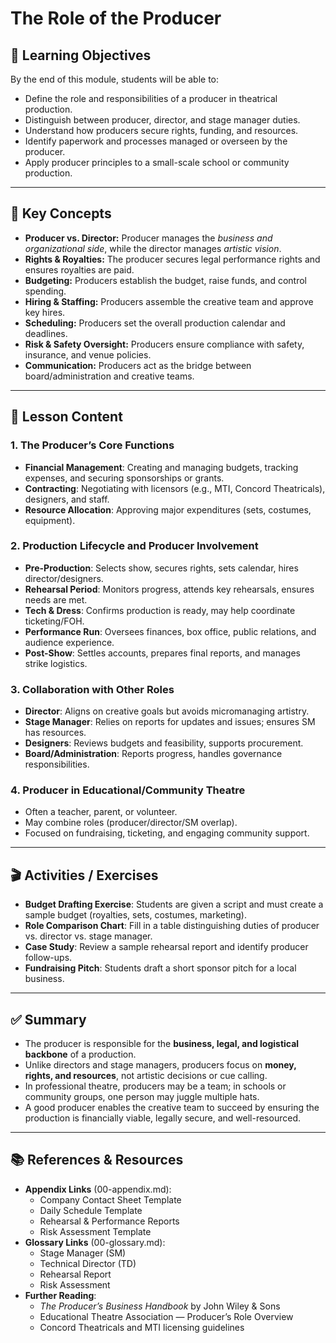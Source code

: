 # The Role of the Producer

## 🎯 Learning Objectives
By the end of this module, students will be able to:
- Define the role and responsibilities of a producer in theatrical production.  
- Distinguish between producer, director, and stage manager duties.  
- Understand how producers secure rights, funding, and resources.  
- Identify paperwork and processes managed or overseen by the producer.  
- Apply producer principles to a small-scale school or community production.  

---

## 📖 Key Concepts
- **Producer vs. Director:** Producer manages the *business and organizational side*, while the director manages *artistic vision*.  
- **Rights & Royalties:** The producer secures legal performance rights and ensures royalties are paid.  
- **Budgeting:** Producers establish the budget, raise funds, and control spending.  
- **Hiring & Staffing:** Producers assemble the creative team and approve key hires.  
- **Scheduling:** Producers set the overall production calendar and deadlines.  
- **Risk & Safety Oversight:** Producers ensure compliance with safety, insurance, and venue policies.  
- **Communication:** Producers act as the bridge between board/administration and creative teams.  

---

## 📝 Lesson Content

### 1. The Producer’s Core Functions
- **Financial Management**: Creating and managing budgets, tracking expenses, and securing sponsorships or grants.  
- **Contracting**: Negotiating with licensors (e.g., MTI, Concord Theatricals), designers, and staff.  
- **Resource Allocation**: Approving major expenditures (sets, costumes, equipment).  

### 2. Production Lifecycle and Producer Involvement
- **Pre-Production**: Selects show, secures rights, sets calendar, hires director/designers.  
- **Rehearsal Period**: Monitors progress, attends key rehearsals, ensures needs are met.  
- **Tech & Dress**: Confirms production is ready, may help coordinate ticketing/FOH.  
- **Performance Run**: Oversees finances, box office, public relations, and audience experience.  
- **Post-Show**: Settles accounts, prepares final reports, and manages strike logistics.  

### 3. Collaboration with Other Roles
- **Director**: Aligns on creative goals but avoids micromanaging artistry.  
- **Stage Manager**: Relies on reports for updates and issues; ensures SM has resources.  
- **Designers**: Reviews budgets and feasibility, supports procurement.  
- **Board/Administration**: Reports progress, handles governance responsibilities.  

### 4. Producer in Educational/Community Theatre
- Often a teacher, parent, or volunteer.  
- May combine roles (producer/director/SM overlap).  
- Focused on fundraising, ticketing, and engaging community support.  

---

## 🎬 Activities / Exercises
- **Budget Drafting Exercise**: Students are given a script and must create a sample budget (royalties, sets, costumes, marketing).  
- **Role Comparison Chart**: Fill in a table distinguishing duties of producer vs. director vs. stage manager.  
- **Case Study**: Review a sample rehearsal report and identify producer follow-ups.  
- **Fundraising Pitch**: Students draft a short sponsor pitch for a local business.  

---

## ✅ Summary
- The producer is responsible for the **business, legal, and logistical backbone** of a production.  
- Unlike directors and stage managers, producers focus on **money, rights, and resources**, not artistic decisions or cue calling.  
- In professional theatre, producers may be a team; in schools or community groups, one person may juggle multiple hats.  
- A good producer enables the creative team to succeed by ensuring the production is financially viable, legally secure, and well-resourced.  

---

## 📚 References & Resources
- **Appendix Links** (00-appendix.md):  
  * Company Contact Sheet Template  
  * Daily Schedule Template  
  * Rehearsal & Performance Reports  
  * Risk Assessment Template  
- **Glossary Links** (00-glossary.md):  
  * Stage Manager (SM)  
  * Technical Director (TD)  
  * Rehearsal Report  
  * Risk Assessment  
- **Further Reading**:  
  * *The Producer’s Business Handbook* by John Wiley & Sons  
  * Educational Theatre Association — Producer’s Role Overview  
  * Concord Theatricals and MTI licensing guidelines  
